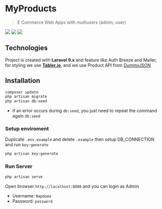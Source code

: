 # MyProducts
> E Commerce Web Apps with multiusers (admin, user)

![](https://i.ibb.co/kKW8HkC/Screenshot-from-2023-10-04-20-40-18.png)
![](https://i.ibb.co/nwvcddG/Screenshot-from-2023-10-04-20-40-29.png)
![](https://i.ibb.co/XbQCpHd/Screenshot-from-2023-10-04-20-41-06.png)


## Technologies
Project is created with **Laravel 9.x** and feature like Auth Breeze and Mailer, for styling we use **[Tabler.io](https://tabler.io/)**, and we use Product API from [DummyJSON](https://dummyjson.com/docs/products)


## Installation
```sh
composer update
php artisan migrate
php artisan db:seed
```
* if an error occurs during `db:seed`, you just need to repeat the command again `db:seed`
### Setup enviroment
Duplicate `.env.example` and delete `.example` then setup DB_CONNECTION and run `key:generate`
```sh
php artisan key:generate
```
### Run Server
```sh
php artisan serve
```
Open browser `http://localhost:8080` and you can login as Admin
- Username: `Napdoee`
- Password: `password`
